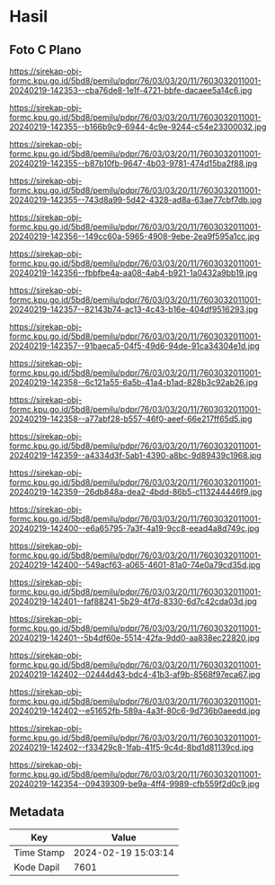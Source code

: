 # Hasil

## Foto C Plano

https://sirekap-obj-formc.kpu.go.id/5bd8/pemilu/pdpr/76/03/03/20/11/7603032011001-20240219-142353--cba76de8-1e1f-4721-bbfe-dacaee5a14c6.jpg

https://sirekap-obj-formc.kpu.go.id/5bd8/pemilu/pdpr/76/03/03/20/11/7603032011001-20240219-142355--b166b9c9-6944-4c9e-9244-c54e23300032.jpg

https://sirekap-obj-formc.kpu.go.id/5bd8/pemilu/pdpr/76/03/03/20/11/7603032011001-20240219-142355--b87b10fb-9647-4b03-9781-474d15ba2f88.jpg

https://sirekap-obj-formc.kpu.go.id/5bd8/pemilu/pdpr/76/03/03/20/11/7603032011001-20240219-142355--743d8a99-5d42-4328-ad8a-63ae77cbf7db.jpg

https://sirekap-obj-formc.kpu.go.id/5bd8/pemilu/pdpr/76/03/03/20/11/7603032011001-20240219-142356--149cc60a-5965-4908-9ebe-2ea9f595a1cc.jpg

https://sirekap-obj-formc.kpu.go.id/5bd8/pemilu/pdpr/76/03/03/20/11/7603032011001-20240219-142356--fbbfbe4a-aa08-4ab4-b921-1a0432a9bb19.jpg

https://sirekap-obj-formc.kpu.go.id/5bd8/pemilu/pdpr/76/03/03/20/11/7603032011001-20240219-142357--82143b74-ac13-4c43-b16e-404df9516293.jpg

https://sirekap-obj-formc.kpu.go.id/5bd8/pemilu/pdpr/76/03/03/20/11/7603032011001-20240219-142357--91baeca5-04f5-49d6-94de-91ca34304e1d.jpg

https://sirekap-obj-formc.kpu.go.id/5bd8/pemilu/pdpr/76/03/03/20/11/7603032011001-20240219-142358--6c121a55-6a5b-41a4-b1ad-828b3c92ab26.jpg

https://sirekap-obj-formc.kpu.go.id/5bd8/pemilu/pdpr/76/03/03/20/11/7603032011001-20240219-142358--a77abf28-b557-46f0-aeef-66e217ff65d5.jpg

https://sirekap-obj-formc.kpu.go.id/5bd8/pemilu/pdpr/76/03/03/20/11/7603032011001-20240219-142359--a4334d3f-5ab1-4390-a8bc-9d89439c1968.jpg

https://sirekap-obj-formc.kpu.go.id/5bd8/pemilu/pdpr/76/03/03/20/11/7603032011001-20240219-142359--26db848a-dea2-4bdd-86b5-c113244446f9.jpg

https://sirekap-obj-formc.kpu.go.id/5bd8/pemilu/pdpr/76/03/03/20/11/7603032011001-20240219-142400--e6a65795-7a3f-4a19-9cc8-eead4a8d749c.jpg

https://sirekap-obj-formc.kpu.go.id/5bd8/pemilu/pdpr/76/03/03/20/11/7603032011001-20240219-142400--549acf63-a065-4601-81a0-74e0a79cd35d.jpg

https://sirekap-obj-formc.kpu.go.id/5bd8/pemilu/pdpr/76/03/03/20/11/7603032011001-20240219-142401--faf88241-5b29-4f7d-8330-6d7c42cda03d.jpg

https://sirekap-obj-formc.kpu.go.id/5bd8/pemilu/pdpr/76/03/03/20/11/7603032011001-20240219-142401--5b4df60e-5514-42fa-9dd0-aa838ec22820.jpg

https://sirekap-obj-formc.kpu.go.id/5bd8/pemilu/pdpr/76/03/03/20/11/7603032011001-20240219-142402--02444d43-bdc4-41b3-af9b-8568f97eca67.jpg

https://sirekap-obj-formc.kpu.go.id/5bd8/pemilu/pdpr/76/03/03/20/11/7603032011001-20240219-142402--e51652fb-589a-4a3f-80c6-9d736b0aeedd.jpg

https://sirekap-obj-formc.kpu.go.id/5bd8/pemilu/pdpr/76/03/03/20/11/7603032011001-20240219-142402--f33429c8-1fab-41f5-9c4d-8bd1d81139cd.jpg

https://sirekap-obj-formc.kpu.go.id/5bd8/pemilu/pdpr/76/03/03/20/11/7603032011001-20240219-142354--09439309-be9a-4ff4-9989-cfb559f2d0c9.jpg


## Metadata

| Key        | Value               |
| ---------- | ------------------- |
| Time Stamp | 2024-02-19 15:03:14 |
| Kode Dapil | 7601                |



